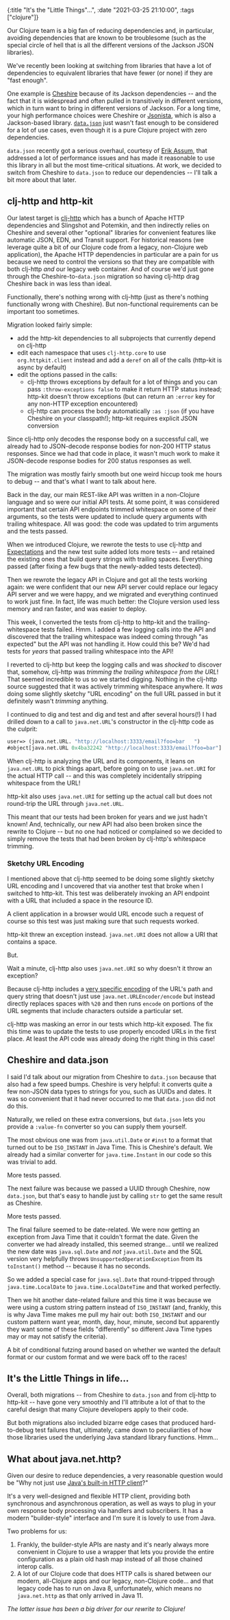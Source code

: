 {:title "It's the \"Little Things\"...",
 :date "2021-03-25 21:10:00",
 :tags ["clojure"]}

Our Clojure team is a big fan of reducing dependencies and, in particular,
avoiding dependencies that are known to be troublesome (such as the special
circle of hell that is all the different versions of the Jackson JSON libraries).<!--more-->

We've recently been looking at switching from libraries that have a lot
of dependencies to equivalent libraries that have fewer (or none) if they
are "fast enough".

One example is [Cheshire](https://github.com/dakrone/cheshire) because
of its Jackson dependencies -- and the fact that it is widespread and
often pulled in transitively in different versions, which in turn want
to bring in different versions of Jackson. For a long time, your high
performance choices were Cheshire or [Jsonista](https://github.com/metosin/jsonista),
which is also a Jackson-based library. [`data.json`](https://github.com/clojure/data.json)
just wasn't fast enough to be considered for a lot of use cases, even
though it is a pure Clojure project with zero dependencies.

`data.json` recently got a serious overhaul, courtesy of [Erik Assum](https://github.com/slipset),
that addressed a lot of performance issues and has made it reasonable
to use this library in all but the most time-critical situations.
At work, we decided to switch from Cheshire to `data.json` to reduce
our dependencies -- I'll talk a bit more about that later.

## clj-http and http-kit

Our latest target is [clj-http](https://github.com/dakrone/clj-http) which
has a bunch of Apache HTTP dependencies and Slingshot and Potemkin, and
then indirectly relies on Cheshire and several other "optional" libraries
for convenient features like automatic JSON, EDN, and Transit support.
For historical reasons (we leverage quite a bit of our Clojure code from
a legacy, non-Clojure web application), the Apache HTTP dependencies in
particular are a pain for us because we need to control the versions so
that they are compatible with both clj-http *and* our legacy web container.
And of course we'd just gone through the Cheshire-to-`data.json` migration
so having clj-http drag Cheshire back in was less than ideal.

Functionally, there's nothing wrong with clj-http (just as there's nothing
functionally wrong with Cheshire). But non-functional requirements can be
important too sometimes.

Migration looked fairly simple:

* add the http-kit dependencies to all subprojects that currently depend on clj-http
* edit each namespace that uses `clj-http.core` to use `org.httpkit.client` instead and add a `deref` on all of the calls (http-kit is async by default)
* edit the options passed in the calls:
  * clj-http throws exceptions by default for a lot of things and you can pass `:throw-exceptions false` to make it return HTTP status instead; http-kit doesn't throw exceptions (but can return an `:error` key for any non-HTTP exception encountered)
  * clj-http can process the body automatically `:as :json` (if you have Cheshire on your classpath!); http-kit requires explicit JSON conversion

Since clj-http only decodes the response body on a successful call,
we already had to JSON-decode response bodies for non-200 HTTP status
responses. Since we had that code in place, it wasn't much work to
make it JSON-decode response bodies for 200 status responses as well.

The migration was mostly fairly smooth but one weird hiccup took me hours
to debug -- and that's what I want to talk about here.

Back in the day, our main REST-like API was written in a non-Clojure language and
so were our initial API tests. At some point, it was considered important
that certain API endpoints trimmed whitespace on some of their arguments,
so the tests were updated to include query arguments with trailing whitespace.
All was good: the code was updated to trim arguments and the tests passed.

When we introduced Clojure, we rewrote the tests to use clj-http and
[Expectations](https://github.com/clojure-expectations/clojure-test) and the
new test suite added lots more tests -- and retained the existing ones that
build query strings with trailing spaces. Everything passed (after fixing a
few bugs that the newly-added tests detected).

Then we rewrote the legacy API in Clojure and got all the tests working
again: we were confident that our new API server could replace our legacy
API server and we were happy, and we migrated and everything continued
to work just fine. In fact, life was much better: the Clojure version used
less memory and ran faster, and was easier to deploy.

This week, I converted the tests from clj-http to http-kit and the
trailing-whitespace tests failed. Hmm. I added a few logging calls into
the API and discovered that the trailing whitespace was indeed coming
through "as expected" but the API was not handling it. How could this be?
We'd had tests for _years_ that passed trailing whitespace into the API!

I reverted to clj-http but keep the logging calls and was _shocked_ to
discover that, somehow, clj-http was _trimming the trailing whitespace from the URL_!
That seemed incredible to us so we started digging. Nothing in the clj-http
source suggested that it was actively trimming whitespace anywhere.
It _was_ doing some slightly sketchy "URL encoding" on the full URL
passed in but it definitely wasn't _trimming_ anything.

I continued to dig and test and dig and test and after several hours(!)
I had drilled down to a call to `java.net.URL`'s constructor in the
clj-http code as the culprit:

```clojure
user=> (java.net.URL. "http://localhost:3333/email?foo=bar   ")
#object[java.net.URL 0x4ba32242 "http://localhost:3333/email?foo=bar"]
```

When clj-http is analyzing the URL and its components, it leans on `java.net.URL`
to pick things apart, before going on to use `java.net.URI` for the
actual HTTP call -- and this was completely incidentally stripping
whitespace from the URL!

http-kit also uses `java.net.URI` for setting up the actual call but
does not round-trip the URL through `java.net.URL`.

This meant that our tests had been broken for years and we just hadn't known!
And, technically, our new API had also been broken since the rewrite
to Clojure -- but no one had noticed or complained so we decided to
simply remove the tests that had been broken by clj-http's whitespace trimming.

### Sketchy URL Encoding

I mentioned above that clj-http seemed to be doing some slightly
sketchy URL encoding and I uncovered that via another test that
broke when I switched to http-kit. This test was deliberately invoking
an API endpoint with a URL that included a space in the resource ID.

A client application in a browser would URL encode such a request
of course so this test was just making sure that such requests worked.

http-kit threw an exception instead. `java.net.URI` does not allow
a URI that contains a space.

But.

Wait a minute, clj-http also uses `java.net.URI` so why doesn't it
throw an exception?

Because clj-http includes a [very specific encoding](https://github.com/dakrone/clj-http/blob/3.x/src/clj_http/client.clj#L160-L168)
of the URL's path and query string that doesn't just use
`java.net.URLEncoder/encode` but instead directly replaces
spaces with `%20` and then runs `encode` on portions of the
URL segments that include characters outside a particular set.

clj-http was masking an error in our tests which http-kit exposed.
The fix this time was to update the tests to use properly
encoded URLs in the first place. At least the API code was
already doing the right thing in this case!

## Cheshire and data.json

I said I'd talk about our migration from Cheshire to `data.json`
because that also had a few speed bumps. Cheshire is very
helpful: it converts quite a few non-JSON data types to strings
for you, such as UUIDs and dates. It was so convenient that it
had never occurred to me that `data.json` did not do this.

Naturally, we relied on these extra conversions, but `data.json`
lets you provide a `:value-fn` converter so you can supply
them yourself.

The most obvious one was from `java.util.Date` or `#inst` to
a format that turned out to be `ISO_INSTANT` in Java Time.
This is Cheshire's default. We already had a similar converter for
`java.time.Instant` in our code so this was trivial to add.

More tests passed.

The next failure was because we passed a UUID through Cheshire,
now `data.json`, but that's easy to handle just by calling `str`
to get the same result as Cheshire.

More tests passed.

The final failure seemed to be date-related. We were now
getting an exception from Java Time that it couldn't format
the date. Given the converter we had already installed, this
seemed strange... until we realized the new date was `java.sql.Date`
and _not_ `java.util.Date` and the SQL version very helpfully
throws `UnsupportedOperationException` from its `toInstant()`
method -- because it has no seconds.

So we added a special case for `java.sql.Date` that round-tripped
through `java.time.LocalDate` to `java.time.LocalDateTime` and
that worked perfectly.

Then we hit another date-related failure and this time it was
because we were using a custom string pattern instead of
`ISO_INSTANT` (and, frankly, this is why Java Time makes me
pull my hair out: both `ISO_INSTANT` and our custom pattern
want year, month, day, hour, minute, second but apparently
they want some of these fields "differently" so different
Java Time types may or may not satisfy the criteria).

A bit of conditional futzing around based on whether we wanted
the default format or our custom format and we were back off
to the races!

## It's the Little Things in life...

Overall, both migrations -- from Cheshire to `data.json` and
from clj-http to http-kit -- have gone very smoothly and I'll
attribute a lot of that to the careful design that many Clojure
developers apply to their code.

But both migrations also included bizarre edge cases that
produced hard-to-debug test failures that, ultimately, came
down to peculiarities of how those libraries used the underlying
Java standard library functions. Hmm...

## What about java.net.http?

Given our desire to reduce dependencies, a very reasonable question
would be "Why not just use [Java's built-in HTTP client](https://docs.oracle.com/en/java/javase/11/docs/api/java.net.http/java/net/http/HttpClient.html)?"

It's a very well-designed and flexible HTTP client, providing both
synchronous and asynchronous operation, as well as ways to plug in
your own response body processing via handlers and subscribers. It
has a modern "builder-style" interface and I'm sure it is lovely
to use from Java.

Two problems for us:

1. Frankly, the builder-style APIs are nasty and it's nearly always more convenient in Clojure to use a wrapper that lets you provide the entire configuration as a plain old hash map instead of all those chained interop calls.
2. A lot of our Clojure code that does HTTP calls is shared between our modern, all-Clojure apps and our legacy, non-Clojure code... and that legacy code has to run on Java 8, unfortunately, which means no `java.net.http` as that only arrived in Java 11.

_The latter issue has been a big driver for our rewrite to Clojure!_